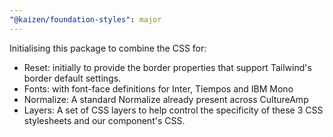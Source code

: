 ```yaml
---
"@kaizen/foundation-styles": major
---
```


Initialising this package to combine the CSS for:

- Reset: initially to provide the border properties that support Tailwind's border default settings.
- Fonts: with font-face definitions for Inter, Tiempos and IBM Mono
- Normalize: A standard Normalize already present across CultureAmp
- Layers: A set of CSS layers to help control the specificity of these 3 CSS stylesheets and our component's CSS.
